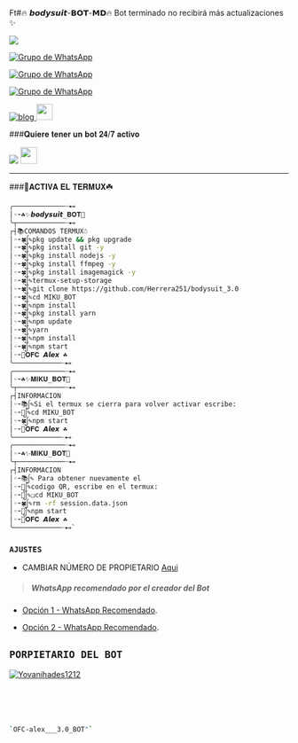 Ft#🔥 𝙗𝙤𝙙𝙮𝙨𝙪𝙞𝙩-𝗕𝗢𝗧-𝗠𝗗🔥
Bot terminado no recibirá más actualizaciones ✨ 

<a href="http://wa.me/573245104054" target="blank"><img src="https://img.shields.io/badge/creador-25D366?style=for-the-badge&logo=whatsapp&logoColor=white" /></a>

[![Grupo de WhatsApp](https://img.shields.io/badge/GRUPO_OFICIAL_1-25D366?style=for-the-badge&logo=whatsapp&logoColor=white)](https://chat.whatsapp.com/CG5ZPcJ22fL7QjNRzjguD0)

[![Grupo de WhatsApp](https://img.shields.io/badge/GRUPO_OFICIAL_2-25D366?style=for-the-badge&logo=whatsapp&logoColor=white)](https://chat.whatsapp.com/DDm7HC6e5MF9qcdLqB22RQ)

[![Grupo de WhatsApp](https://img.shields.io/badge/GRUPO_OFICIAL_3-25D366?style=for-the-badge&logo=whatsapp&logoColor=white)](https://chat.whatsapp.com/KnpPbr8BN4VDLtwJFMNTtw)

[![blog](https://img.shields.io/badge/YouTube-FF0000?style=for-the-badge&logo=youtube&logoColor=white)
](https://youtu.be/8Cf60DdyITw)  <img src="https://github.com/siegrin/siegrin/blob/main/Assets/powerup.gif" height="29px">

###𝐐𝐮𝐢𝐞𝐫𝐞 𝐭𝐞𝐧𝐞𝐫 𝐮𝐧 𝐛𝐨𝐭 𝟐𝟒/𝟕 𝐚𝐜𝐭𝐢𝐯𝐨

<p align="hihg">   
<a href="https://portal.acidicnodes.com" target="_blank"> <img src="https://img.shields.io/badge/-AcidicNodes-%23E4405F?style=for-the-badge&logo=acidicnodes&logoColor=black" target="_blank"></a> <img src="https://github.com/siegrin/siegrin/blob/main/Assets/Handshake.gif" height="30px">

-----

###🌱𝐀𝐂𝐓𝐈𝐕𝐀 𝐄𝐋 𝐓𝐄𝐑𝐌𝐔𝐗☘️
```bash
╭─────────────┈⊷
│◦➛☘️✨𝙗𝙤𝙙𝙮𝙨𝙪𝙞𝙩_𝐁𝐎𝐓💫
╰┬────────────┈⊷
┌┤📚𝙲𝙾𝙼𝙰𝙽𝙳𝙾𝚂 𝚃𝙴𝚁𝙼𝚄𝚇☃️
│◦➛🍀ᩭ✎pkg update && pkg upgrade
│◦➛🍀ᩭ✎pkg install git -y
│◦➛🍀ᩭ✎pkg install nodejs -y
│◦➛🍀ᩭ✎pkg install ffmpeg -y
│◦➛🍀ᩭ✎pkg install imagemagick -y
│◦➛🍀ᩭ✎termux-setup-storage
│◦➛🍀ᩭ✎git clone https://github.com/Herrera251/bodysuit_3.0
│◦➛🍀ᩭ✎cd MIKU_BOT
│◦➛🍀ᩭ✎npm install
│◦➛🍀ᩭ✎pkg install yarn
│◦➛🍀ᩭ✎npm update
│◦➛🍀ᩭ✎yarn
│◦➛🍀ᩭ✎npm install
│◦➛🍀ᩭ✎npm start
│◦➛🌱𝐎𝐅𝐂 𝘼𝙡𝙚𝙭 ☘️ 
╰────────────┈⊷
╭─────────────┈⊷
│◦➛☘️✨𝐌𝐈𝐊𝐔_𝐁𝐎𝐓💫
╰┬────────────┈⊷
┌┤𝙸𝙽𝙵𝙾𝚁𝙼𝙰𝙲𝙸𝙾𝙽 
│◦➛📚ᩭ✎Si el termux se cierra para volver activar escribe:
│◦➛📔ᩭ✎cd MIKU_BOT
│◦➛🍀ᩭ✎npm start 
│◦➛🌱𝐎𝐅𝐂 𝘼𝙡𝙚𝙭 ☘️ 
╰────────────┈⊷
╭─────────────┈⊷
│◦➛☘️✨𝐌𝐈𝐊𝐔_𝐁𝐎𝐓💫
╰┬────────────┈⊷
┌┤𝙸𝙽𝙵𝙾𝚁𝙼𝙰𝙲𝙸𝙾𝙽 
│◦➛📚ᩭ✎ Para obtener nuevamente el 
│◦➛📔ᩭ✎codigo QR, escribe en el termux:
│◦➛🌴ᩭ✎❏cd MIKU_BOT
│◦➛🍀ᩭ✎rm -rf session.data.json
│◦➛🌱ᩭ✎npm start 
│◦➛🌱𝐎𝐅𝐂 𝘼𝙡𝙚𝙭 ☘️ 
╰────────────┈⊷`
```
### `AJUSTES`
- CAMBIAR NÚMERO DE PROPIETARIO [Aqui](https://github.com/Yovanihades1212/MIKU_BOT/blob/master/config.js)
> ##### WhatsApp recomendado por el creador del Bot
* [Opción 1 - WhatsApp Recomendado](https://www.mediafire.com/file/o80pni1rfi0n6zz/ʙᴜsͨɪͧɴᷨᴇͣs๋ᷡsͦ_V6_PRIMARIO.apk/file).

* [Opción 2 - WhatsApp Recomendado](https://www.mediafire.com/file/4kkiwpxvciabjf5/ʙᴜsͨɪͧɴᷨᴇͣs๋ᷡsͦ_V6_SECUNDARIO.apk/file).
## `PORPIETARIO DEL BOT` 
[![Yovanihades1212](https://i.imgur.com/whjPeyh.jpeg)](https://github.com/Yovanihades1212/MIKU_BOT.git) 
```bash





`OFC-alex___3.0_BOT"` 
```
